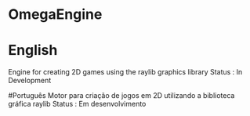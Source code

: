 # OmegaEngine

# English
Engine for creating 2D games using the raylib graphics library
Status : In Development

#Português
Motor para criação de jogos em 2D utilizando a biblioteca gráfica raylib
Status : Em desenvolvimento

